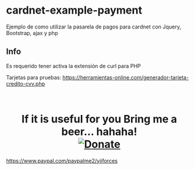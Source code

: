 cardnet-example-payment
======================
Ejemplo de como utilizar la pasarela de pagos para cardnet con Jquery, Bootstrap, ajax y php

Info
-----
Es requerido tener activa la extensión de curl para PHP

Tarjetas para pruebas:
https://herramientas-online.com/generador-tarjeta-credito-cvv.php

<br>
<h1 align="center">
    If it is useful for you Bring me a beer... hahaha! <br>
    <a href="https://www.paypal.com/paypalme2/yiiforces" title="Donate via Paypal" target="_blank">
        <img src="https://www.paypalobjects.com/images/shared/paypal-logo-129x32.svg" alt="Donate">
    </a>
    <br>
</h1>
<a href="https://www.paypal.com/paypalme2/yiiforces/5" style="font-size: 14px;display: block;margin-top: 15px;margin-bottom: 15px;">https://www.paypal.com/paypalme2/yiiforces</a>
<br>
